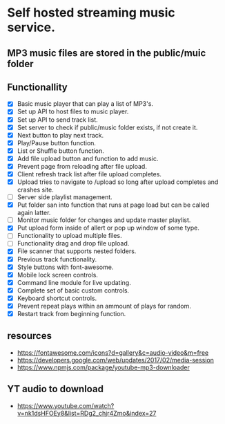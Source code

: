 # Self hosted streaming music service.

## MP3 music files are stored in the public/muic folder

## Functionallity
- [X] Basic music player that can play a list of MP3's.
- [X] Set up API to host files to music player.
- [X] Set up API to send track list.
- [X] Set server to check if public/music folder exists, if not create it.
- [X] Next button to play next track.
- [X] Play/Pause button function.
- [X] List or Shuffle button function.
- [X] Add file upload button and function to add music.
- [X] Prevent page from reloading after file upload.
- [X] Client refresh track list after file upload completes.
- [X] Upload tries to navigate to /upload so long after upload completes and crashes site.
- [ ] Server side playlist management.
- [X] Put folder san into function that runs at page load but can be called again latter.
- [ ] Monitor music folder for changes and update master playlist.
- [X] Put upload form inside of allert or pop up window of some type.
- [ ] Functionality to upload multiple files.
- [ ] Functionality drag and drop file upload.
- [X] File scanner that supports nested folders.
- [X] Previous track functionality.
- [X] Style buttons with font-awesome.
- [X] Mobile lock screen controls.
- [X] Command line module for live updating.
- [X] Complete set of basic custom controls.
- [X] Keyboard shortcut controls.
- [X] Prevent repeat plays within an ammount of plays for random.
- [X] Restart track from beginning function.

## resources
- https://fontawesome.com/icons?d=gallery&c=audio-video&m=free
- https://developers.google.com/web/updates/2017/02/media-session
- https://www.npmjs.com/package/youtube-mp3-downloader

## YT audio to download
- https://www.youtube.com/watch?v=nk1dsHFOEy8&list=RDg2_chjr4Zmo&index=27